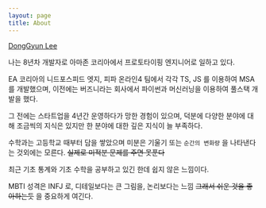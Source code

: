 ```yaml
---
layout: page
title: About
---
```


<script type="text/javascript" src="https://platform.linkedin.com/badges/js/profile.js" async defer></script>

<div class="LI-profile-badge"  data-version="v1" data-size="medium" data-locale="en_US" data-type="horizontal" data-theme="light" data-vanity="haandol"><a class="LI-simple-link" href='https://kr.linkedin.com/in/haandol?trk=profile-badge'>DongGyun Lee</a></div>


나는 8년차 개발자로 아마존 코리아에서 프로토타이핑 엔지니어로 일하고 있다.

EA 코리아의 니드포스피드 엣지, 피파 온라인4 팀에서 각각 TS, JS 를 이용하여 MSA 를 개발했으며,
이전에는 버즈니라는 회사에서 파이썬과 머신러닝을 이용하여 풀스택 개발을 했다.

그 전에는 스타트업을 4년간 운영하다가 망한 경험이 있으며, 덕분에 다양한 분야에 대해 조금씩의 지식은 있지만 한 분야에 대한 깊은 지식이 늘 부족하다.


수학과는 고등학교 때부터 담을 쌓았으며 미분은 기울기 또는 `순간의 변화량` 을 나타낸다는 것외에는 모른다. ~~실제로 미적분 문제를 주면 못푼다~~

최근 기초 통계와 기초 수학을 공부하고 있긴 한데 쉽지 않은 느낌이다.

MBTI 성격은 INFJ 로, 디테일보다는 큰 그림을, 논리보다는 느낌 ~~그래서 쉬운 것을 좋아하는듯~~ 을 중요하게 여긴다.
